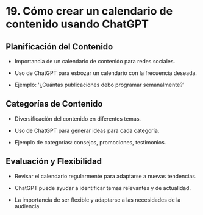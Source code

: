 # 19. Cómo crear un calendario de contenido usando ChatGPT

## Planificación del Contenido

* Importancia de un calendario de contenido para redes sociales.

* Uso de ChatGPT para esbozar un calendario con la frecuencia deseada.

* Ejemplo: '¿Cuántas publicaciones debo programar semanalmente?'

## Categorías de Contenido

* Diversificación del contenido en diferentes temas.

* Uso de ChatGPT para generar ideas para cada categoría.

* Ejemplo de categorías: consejos, promociones, testimonios.

## Evaluación y Flexibilidad

* Revisar el calendario regularmente para adaptarse a nuevas tendencias.

* ChatGPT puede ayudar a identificar temas relevantes y de actualidad.

* La importancia de ser flexible y adaptarse a las necesidades de la audiencia.